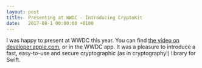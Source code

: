 ```yaml
---
layout: post
title:  Presenting at WWDC - Introducing CryptoKit
date:   2017-08-1 00:00:00 +0100
---
```


I was happy to present at WWDC this year. You can find [the video on developer.apple.com](https://developer.apple.com/videos/play/wwdc2019/709/), or in the WWDC app. It was a pleasure to introduce a fast, easy-to-use and secure cryptographic (as in cryptography!) library for Swift.